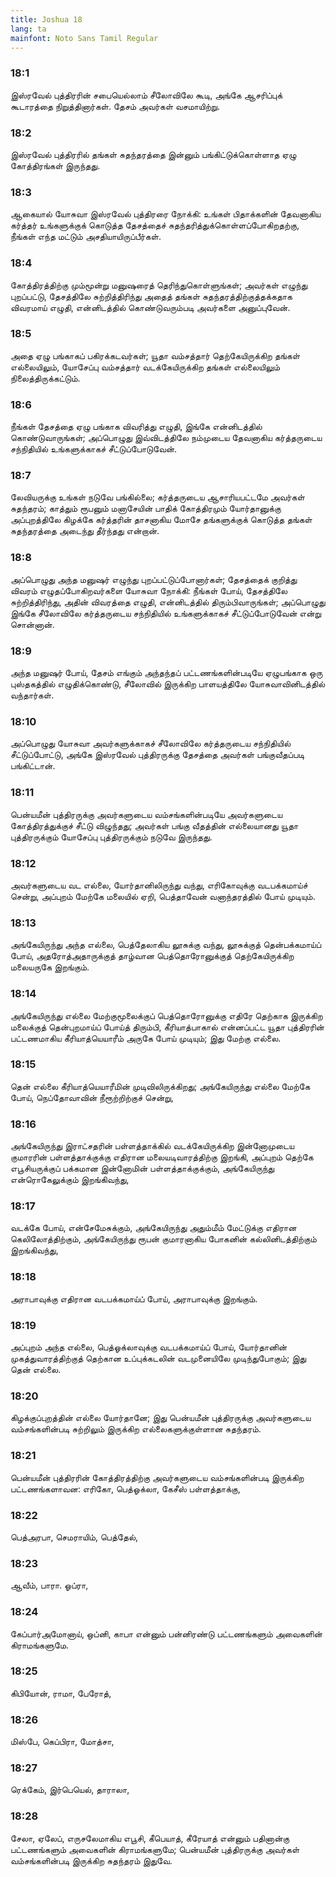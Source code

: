 ```yaml
---
title: Joshua 18
lang: ta
mainfont: Noto Sans Tamil Regular
---
```


###  18:1

இஸ்ரவேல் புத்திரரின் சபையெல்லாம் சீலோவிலே கூடி, அங்கே ஆசரிப்புக் கூடாரத்தை நிறுத்தினார்கள். தேசம் அவர்கள் வசமாயிற்று.

###  18:2

இஸ்ரவேல் புத்திரரில் தங்கள் சுதந்தரத்தை இன்னும் பங்கிட்டுக்கொள்ளாத ஏழு கோத்திரங்கள் இருந்தது.

###  18:3

ஆகையால் யோசுவா இஸ்ரவேல் புத்திரரை நோக்கி: உங்கள் பிதாக்களின் தேவனாகிய கர்த்தர் உங்களுக்குக் கொடுத்த தேசத்தைச் சுதந்தரித்துக்கொள்ளப்போகிறதற்கு, நீங்கள் எந்த மட்டும் அசதியாயிருப்பீர்கள்.

###  18:4

கோத்திரத்திற்கு மும்மூன்று மனுஷரைத் தெரிந்துகொள்ளுங்கள்; அவர்கள் எழுந்து புறப்பட்டு, தேசத்திலே சுற்றித்திரிந்து அதைத் தங்கள் சுதந்தரத்திற்குத்தக்கதாக விவரமாய் எழுதி, என்னிடத்தில் கொண்டுவரும்படி அவர்களை அனுப்புவேன்.

###  18:5

அதை ஏழு பங்காகப் பகிரக்கடவர்கள்; யூதா வம்சத்தார் தெற்கேயிருக்கிற தங்கள் எல்லையிலும், யோசேப்பு வம்சத்தார் வடக்கேயிருக்கிற தங்கள் எல்லையிலும் நிலைத்திருக்கட்டும்.

###  18:6

நீங்கள் தேசத்தை ஏழு பங்காக விவரித்து எழுதி, இங்கே என்னிடத்தில் கொண்டுவாருங்கள்; அப்பொழுது இவ்விடத்திலே நம்முடைய தேவனாகிய கர்த்தருடைய சந்நிதியில் உங்களுக்காகச் சீட்டுப்போடுவேன்.

###  18:7

லேவியருக்கு உங்கள் நடுவே பங்கில்லை; கர்த்தருடைய ஆசாரியபட்டமே அவர்கள் சுதந்தரம்; காத்தும் ரூபனும் மனாசேயின் பாதிக் கோத்திரமும் யோர்தானுக்கு அப்புறத்திலே கிழக்கே கர்த்தரின் தாசனாகிய மோசே தங்களுக்குக் கொடுத்த தங்கள் சுதந்தரத்தை அடைந்து தீர்ந்தது என்றான்.

###  18:8

அப்பொழுது அந்த மனுஷர் எழுந்து புறப்பட்டுப்போனார்கள்; தேசத்தைக் குறித்து விவரம் எழுதப்போகிறவர்களை யோசுவா நோக்கி: நீங்கள் போய், தேசத்திலே சுற்றித்திரிந்து, அதின் விவரத்தை எழுதி, என்னிடத்தில் திரும்பிவாருங்கள்; அப்பொழுது இங்கே சீலோவிலே கர்த்தருடைய சந்நிதியில் உங்களுக்காகச் சீட்டுப்போடுவேன் என்று சொன்னான்.

###  18:9

அந்த மனுஷர் போய், தேசம் எங்கும் அந்தந்தப் பட்டணங்களின்படியே ஏழுபங்காக ஒரு புஸ்தகத்தில் எழுதிக்கொண்டு, சீலோவில் இருக்கிற பாளயத்திலே யோசுவாவினிடத்தில் வந்தார்கள்.

###  18:10

அப்பொழுது யோசுவா அவர்களுக்காகச் சீலோவிலே கர்த்தருடைய சந்நிதியில் சீட்டுப்போட்டு, அங்கே இஸ்ரவேல் புத்திரருக்கு தேசத்தை அவர்கள் பங்குவீதப்படி பங்கிட்டான்.

###  18:11

பென்யமீன் புத்திரருக்கு அவர்களுடைய வம்சங்களின்படியே அவர்களுடைய கோத்திரத்துக்குச் சீட்டு விழுந்தது; அவர்கள் பங்கு வீதத்தின் எல்லையானது யூதா புத்திரருக்கும் யோசேப்பு புத்திரருக்கும் நடுவே இருந்தது.

###  18:12

அவர்களுடைய வட எல்லை, யோர்தானிலிருந்து வந்து, எரிகோவுக்கு வடபக்கமாய்ச் சென்று, அப்புறம் மேற்கே மலையில் ஏறி, பெத்தாவேன் வனாந்தரத்தில் போய் முடியும்.

###  18:13

அங்கேயிருந்து அந்த எல்லை, பெத்தேலாகிய லூசுக்கு வந்து, லூசுக்குத் தென்பக்கமாய்ப் போய், அதரோத்அதாருக்குத் தாழ்வான பெத்தொரோனுக்குத் தெற்கேயிருக்கிற மலையருகே இறங்கும்.

###  18:14

அங்கேயிருந்து எல்லை மேற்குமூலைக்குப் பெத்தொரோனுக்கு எதிரே தெற்காக இருக்கிற மலைக்குத் தென்புறமாய்ப் போய்த் திரும்பி, கீரியாத்பாகால் என்னப்பட்ட யூதா புத்திரரின் பட்டணமாகிய கீரியாத்யெயாரீம் அருகே போய் முடியும்; இது மேற்கு எல்லை.

###  18:15

தென் எல்லை கீரியாத்யெயாரீமின் முடிவிலிருக்கிறது; அங்கேயிருந்து எல்லை மேற்கே போய், நெப்தோவாவின் நீரூற்றிற்குச் சென்று,

###  18:16

அங்கேயிருந்து இராட்சதரின் பள்ளத்தாக்கில் வடக்கேயிருக்கிற இன்னோமுடைய குமாரரின் பள்ளத்தாக்குக்கு எதிரான மலையடிவாரத்திற்கு இறங்கி, அப்புறம் தெற்கே எபூசியருக்குப் பக்கமான இன்னோமின் பள்ளத்தாக்குக்கும், அங்கேயிருந்து என்ரொகேலுக்கும் இறங்கிவந்து,

###  18:17

வடக்கே போய், என்சேமேசுக்கும், அங்கேயிருந்து அதும்மீம் மேட்டுக்கு எதிரான கெலிலோத்திற்கும், அங்கேயிருந்து ரூபன் குமாரனாகிய போகனின் கல்லினிடத்திற்கும் இறங்கிவந்து,

###  18:18

அராபாவுக்கு எதிரான வடபக்கமாய்ப் போய், அராபாவுக்கு இறங்கும்.

###  18:19

அப்புறம் அந்த எல்லை, பெத்ஓக்லாவுக்கு வடபக்கமாய்ப் போய், யோர்தானின் முகத்துவாரத்திற்குத் தெற்கான உப்புக்கடலின் வடமுனையிலே முடிந்துபோகும்; இது தென் எல்லை.

###  18:20

கிழக்குப்புறத்தின் எல்லை யோர்தானே; இது பென்யமீன் புத்திரருக்கு அவர்களுடைய வம்சங்களின்படி சுற்றிலும் இருக்கிற எல்லைகளுக்குள்ளான சுதந்தரம்.

###  18:21

பென்யமீன் புத்திரரின் கோத்திரத்திற்கு அவர்களுடைய வம்சங்களின்படி இருக்கிற பட்டணங்களாவன: எரிகோ, பெத்ஓக்லா, கேசீஸ் பள்ளத்தாக்கு,

###  18:22

பெத்அரபா, செமராயிம், பெத்தேல்,

###  18:23

ஆவீம், பாரா. ஓப்ரா,

###  18:24

கேப்பார்அமோனாய், ஒப்னி, காபா என்னும் பன்னிரண்டு பட்டணங்களும் அவைகளின் கிராமங்களுமே.

###  18:25

கிபியோன், ராமா, பேரோத்,

###  18:26

மிஸ்பே, கெப்பிரா, மோத்சா,

###  18:27

ரெக்கேம், இர்பெயெல், தாராலா,

###  18:28

சேலா, ஏலேப், எருசலேமாகிய எபூசி, கீபெயாத், கீரேயாத் என்னும் பதினான்கு பட்டணங்களும் அவைகளின் கிராமங்களுமே; பென்யமீன் புத்திரருக்கு அவர்கள் வம்சங்களின்படி இருக்கிற சுதந்தரம் இதுவே.

